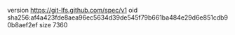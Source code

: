 version https://git-lfs.github.com/spec/v1
oid sha256:af4a423fde8aea96ec5634d39de545f79b661ba484e29d6e851cdb90b8aef2ef
size 7360

